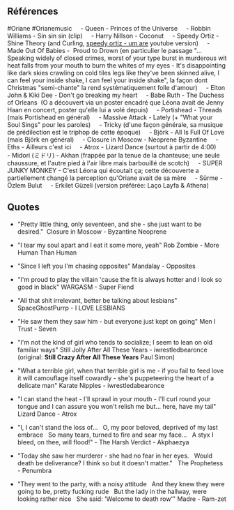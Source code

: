 
## Références
 #Oriane #Orianemusic
    - Queen - Princes of the Universe
    - Robbin Williams - Sin sin sin (clip)
    - Harry Nillson - Coconut
    - Speedy Ortiz - Shine Theory (and Curling, [speedy ortiz - um are](https://www.youtube.com/watch?v=ZtysjVrmU6s) youtube version)
    - Made Out Of Babies -  Proud to Drown (en particulier le passage "... Speaking widely of closed crimes, worst of your type burst in murderous wit heat falls from your mouth to burn the whites of my eyes - It's disappointing like dark skies crawling on cold tiles legs like they've been skinned alive, I can feel your inside shake, I can feel your inside shake", la façon dont Christmas "semi-chante" la rend systématiquement folle d'amour)
    - Elton John & Kiki Dee - Don't go breaking my heart
    - Babe Ruth - The Duchess of Orleans  (O a découvert via un poster encadré que Léona avait de Jenny Haan en concert, poster qu'elle lui a volé depuis)
    - Portishead - Threads (mais Portishead en général)
    - Massive Attack - Lately (+ "What your Soul Sings" pour les paroles)
    - Tricky (d'une façon générale, sa musique de prédilection est le triphop de cette époque)
    - Björk - All Is Full Of Love (mais Björk en général)
    - Closure in Moscow - Neoprene Byzantine
    - Eths - Ailleurs c'est ici
    - Atrox - Lizard Dance (surtout à partir de 4:00)
    - Midori (ミドリ) - Akhan (frappée par la tenue de la chanteuse; une seule chaussure, et l'autre pied à l'air libre mais barbouillé de scotch)
    - SUPER JUNKY MONKEY - C'est Léona qui écoutait ça; cette découverte a partiellement changé la perception qu'Oriane avait de sa mère
    - Sürme - Özlem Bulut
    - Erkilet Güzeli (version préférée: Laço Layfa & Athena)
## Quotes

- "Pretty little thing, only seventeen, and she - she just want to be desired."  Closure in Moscow - Byzantine Neoprene

- "I tear my soul apart and I eat it some more, yeah" Rob Zombie - More Human Than Human

- "Since I left you I'm chasing opposites" Mandalay - Opposites

- "I'm proud to play the villain 'cause the fit is always hotter and I look so good in black" WARGASM - Super Fiend

- "All that shit irrelevant, better be talking about lesbians" SpaceGhostPurrp - I LOVE LESBIANS

- "He saw them they saw him - but everyone just kept on going" Men I Trust - Seven

- "I'm not the kind of girl who tends to socialize; I seem to lean on old familiar ways" Still Jolly After All These Years - iwrestledbearonce (original: **Still Crazy After All These Years** Paul Simon)

- "What a terrible girl, when that terrible girl is me - if you fail to feed love it will camouflage itself cowardly - she's puppeteering the heart of a delicate man" Karate Nipples - iwrestledabearonce

- "I can stand the heat - I'll sprawl in your mouth - I'll curl round your tongue and I can assure you won't relish me but... here, have my tail" Lizard Dance - Atrox

- "I, I can't stand the loss of...
  O, my poor beloved, deprived of my last embrace
  So many tears, turned to fire and sear my face...
  A styx I bleed, on thee, will flood!" - The Harsh Verdict - Akphaezya

- "Today she saw her murderer - she had no fear in her eyes.
  Would death be deliverance? I think so but it doesn't matter."
  The Prophetess - Penumbra

- "They went to the party, with a noisy attitude
  And they knew they were going to be, pretty fucking rude
  But the lady in the hallway, were looking rather nice
  She said: 'Welcome to death row'" Madre - Ram-zet
